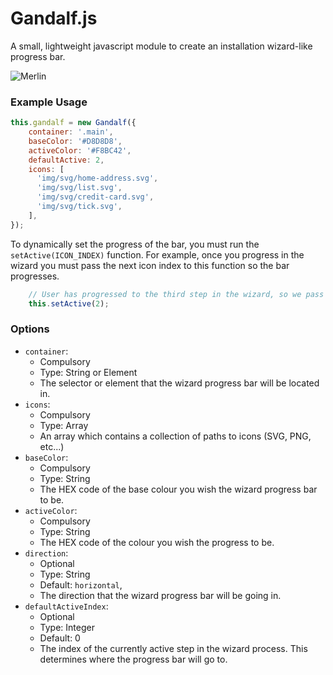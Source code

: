 # Gandalf.js

A small, lightweight javascript module to create an installation wizard-like progress bar.

![Merlin](http://oi67.tinypic.com/2mga1zd.jpg)

### Example Usage
```javascript
this.gandalf = new Gandalf({
    container: '.main',
    baseColor: '#D8D8D8',
    activeColor: '#F8BC42',
    defaultActive: 2,
    icons: [
      'img/svg/home-address.svg',
      'img/svg/list.svg',
      'img/svg/credit-card.svg',
      'img/svg/tick.svg',
    ],
});
```

To dynamically set the progress of the bar, you must run the `setActive(ICON_INDEX)` function. For example, once you progress in the wizard you must pass the next icon index to this function so the bar progresses.
```javascript
    // User has progressed to the third step in the wizard, so we pass 2 to the function.
    this.setActive(2);
```

### Options
* `container`:
    * Compulsory
    * Type: String or Element
    * The selector or element that the wizard progress bar will be located in.
* `icons`:
    * Compulsory
    * Type: Array
    * An array which contains a collection of paths to icons (SVG, PNG, etc...)
* `baseColor`:
    * Compulsory
    * Type: String
    * The HEX code of the base colour you wish the wizard progress bar to be.
* `activeColor`:
    * Compulsory
    * Type: String
    * The HEX code of the colour you wish the progress to be.
* `direction`:
    * Optional
    * Type: String
    * Default: `horizontal`,
    * The direction that the wizard progress bar will be going in.
* `defaultActiveIndex`:
    * Optional
    * Type: Integer
    * Default: 0
    * The index of the currently active step in the wizard process. This determines where the progress bar will go to.

